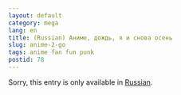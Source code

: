 ```yaml
---
layout: default
category: mega
lang: en
title: (Russian) Аниме, дождь, я и снова осень
slug: anime-2-go
tags: anime fan fun punk 
postid: 78
---
```

<p>Sorry, this entry is only available in <a href="http://mega.genn.org/export/getposts.php">Russian</a>.</p>